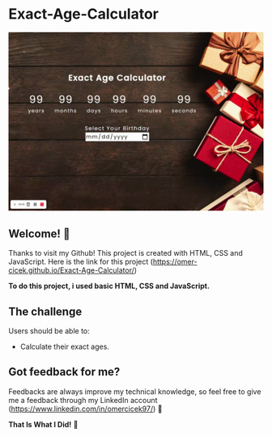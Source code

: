 # Exact-Age-Calculator

![Design preview for the Exact Age Calculator](ExactAgeCalculator.gif)

## Welcome! 👋

Thanks to visit my Github! This project is created with HTML, CSS and JavaScript. Here is the link for this project (https://omer-cicek.github.io/Exact-Age-Calculator/)

**To do this project, i used basic HTML, CSS and JavaScript.**

## The challenge

Users should be able to:

- Calculate their exact ages.

## Got feedback for me?

Feedbacks are always improve my technical knowledge, so feel free to give me a feedback through my LinkedIn account (https://www.linkedin.com/in/omercicek97/) 🙌

**That Is What I Did!** 🚀
